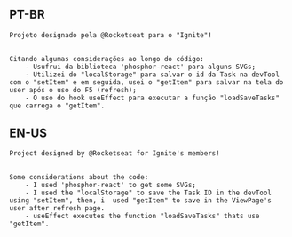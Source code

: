 ## PT-BR

    Projeto designado pela @Rocketseat para o "Ignite"!
##
    Citando algumas considerações ao longo do código:
        - Usufrui da biblioteca 'phosphor-react' para alguns SVGs;
        - Utilizei do "localStorage" para salvar o id da Task na devTool com o "setItem" e em seguida, usei o "getItem" para salvar na tela do user após o uso do F5 (refresh);
        - O uso do hook useEffect para executar a função "loadSaveTasks" que carrega o "getItem".


## EN-US

    Project designed by @Rocketseat for Ignite's members!
##
    Some considerations about the code:
        - I used 'phosphor-react' to get some SVGs;
        - I used the "localStorage" to save the Task ID in the devTool using "setItem", then, i  used "getItem" to save in the ViewPage's user after refresh page.
        - useEffect executes the function "loadSaveTasks" thats use "getItem".